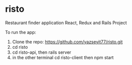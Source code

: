 # risto

Restaurant finder application React, Redux and Rails Project

To run the app:

1. Clone the repo: https://github.com/yazseyit77/risto.git
2. cd risto
3. cd risto-api, then rails server
4. in the other terminal cd risto-client then npm start

